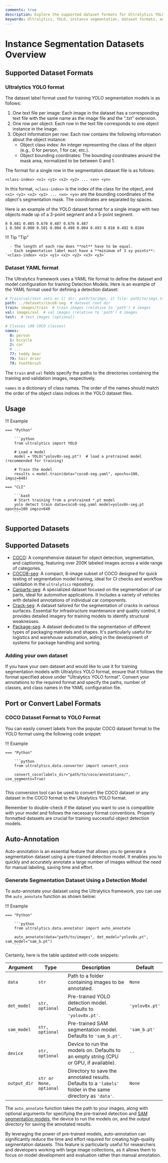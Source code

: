 ```yaml
---
comments: true
description: Explore the supported dataset formats for Ultralytics YOLO and learn how to prepare and use datasets for training object segmentation models.
keywords: Ultralytics, YOLO, instance segmentation, dataset formats, auto-annotation, COCO, segmentation models, training data
---
```


# Instance Segmentation Datasets Overview

## Supported Dataset Formats

### Ultralytics YOLO format

The dataset label format used for training YOLO segmentation models is as follows:

1. One text file per image: Each image in the dataset has a corresponding text file with the same name as the image file and the ".txt" extension.
2. One row per object: Each row in the text file corresponds to one object instance in the image.
3. Object information per row: Each row contains the following information about the object instance:
    - Object class index: An integer representing the class of the object (e.g., 0 for person, 1 for car, etc.).
    - Object bounding coordinates: The bounding coordinates around the mask area, normalized to be between 0 and 1.

The format for a single row in the segmentation dataset file is as follows:

```
<class-index> <x1> <y1> <x2> <y2> ... <xn> <yn>
```

In this format, `<class-index>` is the index of the class for the object, and `<x1> <y1> <x2> <y2> ... <xn> <yn>` are the bounding coordinates of the object's segmentation mask. The coordinates are separated by spaces.

Here is an example of the YOLO dataset format for a single image with two objects made up of a 3-point segment and a 5-point segment.

```
0 0.681 0.485 0.670 0.487 0.676 0.487
1 0.504 0.000 0.501 0.004 0.498 0.004 0.493 0.010 0.492 0.0104
```

!!! Tip "Tip"

      - The length of each row does **not** have to be equal.
      - Each segmentation label must have a **minimum of 3 xy points**: `<class-index> <x1> <y1> <x2> <y2> <x3> <y3>`

### Dataset YAML format

The Ultralytics framework uses a YAML file format to define the dataset and model configuration for training Detection Models. Here is an example of the YAML format used for defining a detection dataset:

```yaml
# Train/val/test sets as 1) dir: path/to/imgs, 2) file: path/to/imgs.txt, or 3) list: [path/to/imgs1, path/to/imgs2, ..]
path: ../datasets/coco8-seg  # dataset root dir
train: images/train  # train images (relative to 'path') 4 images
val: images/val  # val images (relative to 'path') 4 images
test:  # test images (optional)

# Classes (80 COCO classes)
names:
  0: person
  1: bicycle
  2: car
  # ...
  77: teddy bear
  78: hair drier
  79: toothbrush
```

The `train` and `val` fields specify the paths to the directories containing the training and validation images, respectively.

`names` is a dictionary of class names. The order of the names should match the order of the object class indices in the YOLO dataset files.

## Usage

!!! Example

    === "Python"

        ```python
        from ultralytics import YOLO

        # Load a model
        model = YOLO("yolov8n-seg.pt")  # load a pretrained model (recommended for training)

        # Train the model
        results = model.train(data="coco8-seg.yaml", epochs=100, imgsz=640)
        ```
    === "CLI"

        ```bash
        # Start training from a pretrained *.pt model
        yolo detect train data=coco8-seg.yaml model=yolov8n-seg.pt epochs=100 imgsz=640
        ```

## Supported Datasets

## Supported Datasets

- [COCO](coco.md): A comprehensive dataset for object detection, segmentation, and captioning, featuring over 200K labeled images across a wide range of categories.
- [COCO8-seg](coco8-seg.md): A compact, 8-image subset of COCO designed for quick testing of segmentation model training, ideal for CI checks and workflow validation in the `ultralytics` repository.
- [Carparts-seg](carparts-seg.md): A specialized dataset focused on the segmentation of car parts, ideal for automotive applications. It includes a variety of vehicles with detailed annotations of individual car components.
- [Crack-seg](crack-seg.md): A dataset tailored for the segmentation of cracks in various surfaces. Essential for infrastructure maintenance and quality control, it provides detailed imagery for training models to identify structural weaknesses.
- [Package-seg](package-seg.md): A dataset dedicated to the segmentation of different types of packaging materials and shapes. It's particularly useful for logistics and warehouse automation, aiding in the development of systems for package handling and sorting.

### Adding your own dataset

If you have your own dataset and would like to use it for training segmentation models with Ultralytics YOLO format, ensure that it follows the format specified above under "Ultralytics YOLO format". Convert your annotations to the required format and specify the paths, number of classes, and class names in the YAML configuration file.

## Port or Convert Label Formats

### COCO Dataset Format to YOLO Format

You can easily convert labels from the popular COCO dataset format to the YOLO format using the following code snippet:

!!! Example

    === "Python"

        ```python
        from ultralytics.data.converter import convert_coco

        convert_coco(labels_dir="path/to/coco/annotations/", use_segments=True)
        ```

This conversion tool can be used to convert the COCO dataset or any dataset in the COCO format to the Ultralytics YOLO format.

Remember to double-check if the dataset you want to use is compatible with your model and follows the necessary format conventions. Properly formatted datasets are crucial for training successful object detection models.

## Auto-Annotation

Auto-annotation is an essential feature that allows you to generate a segmentation dataset using a pre-trained detection model. It enables you to quickly and accurately annotate a large number of images without the need for manual labeling, saving time and effort.

### Generate Segmentation Dataset Using a Detection Model

To auto-annotate your dataset using the Ultralytics framework, you can use the `auto_annotate` function as shown below:

!!! Example

    === "Python"

        ```python
        from ultralytics.data.annotator import auto_annotate

        auto_annotate(data="path/to/images", det_model="yolov8x.pt", sam_model="sam_b.pt")
        ```

Certainly, here is the table updated with code snippets:

| Argument     | Type                    | Description                                                                                                 | Default        |
|--------------|-------------------------|-------------------------------------------------------------------------------------------------------------|----------------|
| `data`       | `str`                   | Path to a folder containing images to be annotated.                                                         | `None`         |
| `det_model`  | `str, optional`         | Pre-trained YOLO detection model. Defaults to `'yolov8x.pt'`.                                               | `'yolov8x.pt'` |
| `sam_model`  | `str, optional`         | Pre-trained SAM segmentation model. Defaults to `'sam_b.pt'`.                                               | `'sam_b.pt'`   |
| `device`     | `str, optional`         | Device to run the models on. Defaults to an empty string (CPU or GPU, if available).                        | `''`           |
| `output_dir` | `str or None, optional` | Directory to save the annotated results. Defaults to a `'labels'` folder in the same directory as `'data'`. | `None`         |

The `auto_annotate` function takes the path to your images, along with optional arguments for specifying the pre-trained detection and [SAM segmentation models](../../models/sam.md), the device to run the models on, and the output directory for saving the annotated results.

By leveraging the power of pre-trained models, auto-annotation can significantly reduce the time and effort required for creating high-quality segmentation datasets. This feature is particularly useful for researchers and developers working with large image collections, as it allows them to focus on model development and evaluation rather than manual annotation.